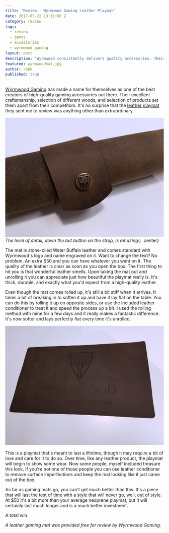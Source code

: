 ```yaml
---
title: "Review - Wyrmwood Gaming Leather Playmat"
date: 2017-05-22 13:15:00 Z
category: review
tags:
  - review
  - games
  - accessories
  - wyrmwood gaming
layout: post
description: "Wyrmwood consistantly delivers quality accessories. Their leather playmat is no exception."
featured: wyrmwoodmat.jpg
author: robk
published: true
---
```


[Wyrmwood Gaming](https://wyrmwoodgaming.com/) has made a name for themselves as one of the best creators of high-quality gaming accessories out there. Their excellent craftsmanship, selection of different woods, and selection of products set them apart from their competitors. It's no surprise that the [leather playmat](https://wyrmwoodgaming.com/products/wyrmwood-playmat/) they sent me to review was anything other than extraordinary.

![Wyrmwood Mat Rolled](/images/wyrmwood/button.jpg)
*The level of detail, down the but button on the strap, is amazing*{: .center}

The mat is stone-oiled Water Buffalo leather and comes standard with Wyrmwood's logo and name engraved on it. Want to change the text? No problem. An extra $50 and you can have whatever you want on it. The quality of the leather is clear as soon as you open the box. The first thing to hit you is that wonderful leather smells. Upon taking the mat out and unrolling it you can appreciate just how beautiful the playmat really is. It's thick, durable, and exactly what you'd expect from a high-quality leather.

Even though the mat comes rolled up, it's still a bit stiff when it arrives. It takes a bit of breaking in to soften it up and have it lay flat on the table. You can do this by rolling it up on opposite sides, or use the included leather conditioner to treat it and speed the process up a bit. I used the rolling method with mine for a few days and it really makes a fantastic difference. It's now softer and lays perfectly flat every time it's unrolled.

![Wyrmwood Gaming Playmat](/images/wyrmwood/mat.jpg)

This is a playmat that's meant to last a lifetime, though it may require a bit of love and care for it to do so. Over time, like any leather product, the playmat will begin to show some wear. Now some people, myself included treasure this look. If you're not one of those people you can use leather conditioner to remove surface imperfections and keep the mat looking like it just came out of the box.

As far as gaming mats go, you can't get much better than this. It's a piece that will last the test of time with a style that will never go, well, out of style. At $50 it's a bit more than your average neoprene playmat, but it will certainly last much longer and is a much better investment.

A total win.

*A leather gaming mat was provided free for review by Wyrmwood Gaming.*











